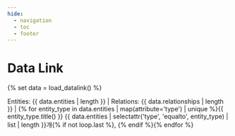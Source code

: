 ```yaml
---
hide:
  - navigation
  - toc
  - footer
---
```


# Data Link

{% set data = load_datalink() %}
<p class="stats-summary">Entities: {{ data.entities | length }} | Relations: {{ data.relationships | length }} | {% for entity_type in data.entities | map(attribute='type') | unique %}{{ entity_type.title() }} {{ data.entities | selectattr('type', 'equalto', entity_type) | list | length }}개{% if not loop.last %}, {% endif %}{% endfor %}</p>

<div id="network-container">
    <div id="network-graph"></div>
</div>

<script>
// 네트워크 데이터를 JavaScript로 전달
const networkData = {{ generate_network_data() | tojson }};
</script>